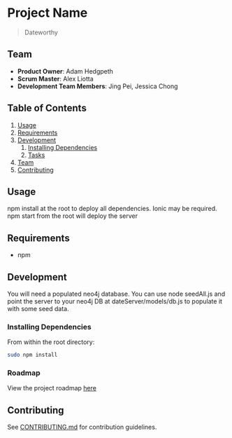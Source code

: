 # Project Name

> Dateworthy

## Team

  - __Product Owner__: Adam Hedgpeth
  - __Scrum Master__: Alex Liotta
  - __Development Team Members__: Jing Pei, Jessica Chong

## Table of Contents

1. [Usage](#Usage)
1. [Requirements](#requirements)
1. [Development](#development)
    1. [Installing Dependencies](#installing-dependencies)
    1. [Tasks](#tasks)
1. [Team](#team)
1. [Contributing](#contributing)

## Usage

npm install at the root to deploy all dependencies.  Ionic may be required.  npm start from the root will deploy the server

## Requirements

- npm

## Development

You will need a populated neo4j database.  You can use node seedAll.js and point the server to your neo4j DB at dateServer/models/db.js to populate it with some seed data.

### Installing Dependencies

From within the root directory:

```sh
sudo npm install
```

### Roadmap

View the project roadmap [here](LINK_TO_PROJECT_ISSUES)


## Contributing

See [CONTRIBUTING.md](_CONTRIBUTING.md) for contribution guidelines.
